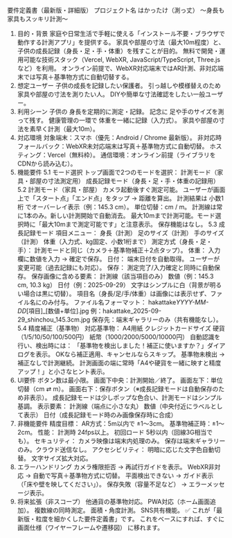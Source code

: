 要件定義書（最新版・詳細版）
プロジェクト名
はかったけ（測っ丈） 〜身長も家具もスッキリ計測〜

1. 目的・背景
   家庭や日常生活で手軽に使える「インストール不要・ブラウザで動作する計測アプリ」を提供する。
   家具や部屋の寸法（最大10m程度）と、子供の成長記録（身長・足・手・体重）を残すことが目的。
   無料で開発・運用可能な技術スタック（Vercel, WebXR, JavaScript/TypeScript, Three.js など）を利用。
   オンライン前提で、WebXR対応端末ではAR計測、非対応端末では写真＋基準物方式に自動切替する。
2. 想定ユーザー
   子供の成長を記録したい保護者。
   引っ越しや模様替えのため家具や部屋の寸法を測りたい人。
   DIYや簡単な寸法確認をしたい一般ユーザー。
3. 利用シーン
   子供の 身長を定期的に測定・記録。
   記念に 足や手のサイズを測って残す。
   健康管理の一環で 体重を一緒に記録（入力式）。
   家具や部屋の寸法を素早く計測（最大10m）。
4. 対応環境
   対象端末：スマホ（優先：Android / Chrome 最新版）。
   非対応時フォールバック：WebXR未対応端末は写真＋基準物方式に自動切替。
   ホスティング：Vercel（無料枠）。
   通信環境：オンライン前提（ライブラリをCDNから読み込む）。
5. 機能要件
   5.1 モード選択
   トップ画面で2つのモードを選択：
   計測モード（家具・部屋の寸法測定用）
   成長記録モード（身長・足・手・体重の記録用）
   5.2 計測モード（家具・部屋）
   カメラ起動後すぐ測定可能。
   ユーザーが画面上で「スタート点」「エンド点」をタップ → 距離を算出。
   計測結果は 小数1桁 でオーバーレイ表示（例：145.3 cm）。
   単位切替：cm / m。
   計測線は常に1本のみ。新しい計測開始で自動消去。
   最大10mまで計測可能。モード選択時に「最大10mまで測定可能です」と注意表示。
   保存機能はなし。
   5.3 成長記録モード
   項目メニュー：
   身長（計測）
   足のサイズ（計測）
   手のサイズ（計測）
   体重（入力式、kg固定、小数1桁まで）
   測定方式（身長・足・手）：
   計測モードと同じ（カメラ＋基準物補正＋2点タップ）。
   体重：
   入力欄に数値を入力 → 確定で保存。
   日付：
   端末日付を自動取得。
   ユーザーが変更可能（過去記録にも対応）。
   保存：
   測定完了/入力確定と同時に自動保存。
   保存画像に含める要素：
   計測線（該当項目のみ）
   数値（例：145.3 cm, 10.3 kg）
   日付（例：2025-09-29）
   文字はシンプルに白（背景が明るい場合は黒に切替）。
   項目名（身長/足/手/体重）は画像には表示せず、ファイル名にのみ付与。
   ファイル名フォーマット：
   hakattake*YYYY-MM-DD*[項目]\_[数値+単位].jpg
   例：hakattake_2025-09-29_shinchou_145.3cm.jpg
   保存先：端末ギャラリーのみ（共有機能なし）。
   5.4 精度補正（基準物）
   対応基準物：
   A4用紙
   クレジットカードサイズ
   硬貨（1/5/10/50/100/500円）
   紙幣（1000/2000/5000/10000円）
   自動認識を行い、検出時には：
   「基準物を検出しました！補正に使いますか？」ダイアログを表示。
   OKなら補正適用、キャンセルならスキップ。
   基準物未検出 → 補正なしで計測継続。
   計測画面の端に常時「A4や硬貨を一緒に映すと精度アップ！」と小さなヒント表示。
6. UI要件
   ボタン数は最小限。
   画面下中央：計測開始／終了。
   画面左下：単位切替（cm ⇄ m）。
   画面右下：保存ボタン（※成長記録モードは自動保存のため非表示）。
   成長記録モードは少しポップな色合い、計測モードはシンプル基調。
   表示要素：
   計測線（端点に小さな丸）
   数値（中央付近にラベルとして表示）
   日付（成長記録モード時のみ画像保存時に合成）
7. 非機能要件
   精度目標：
   AR方式：5m以内で ±1〜3cm。
   基準物補正時：±1〜2cm。
   性能：
   計測時 24fps以上。
   初回ロード 5秒以内（回線3G相当でも）。
   セキュリティ：
   カメラ映像は端末内処理のみ。
   保存は端末ギャラリーのみ。クラウド送信なし。
   アクセシビリティ：
   明暗に応じた文字色自動切替。
   文字サイズ拡大対応。
8. エラーハンドリング
   カメラ権限拒否 → 再試行ガイドを表示。
   WebXR非対応 → 自動で写真＋基準物方式に切替。
   平面検出できない → ガイド表示（「床や壁を映してください」）。
   保存失敗（容量不足など） → エラーメッセージ表示。
9. 将来拡張（非スコープ）
   他通貨の基準物対応。
   PWA対応（ホーム画面追加）。
   複数線の同時測定。
   面積・角度計測。
   SNS共有機能。
   ✅ これが「最新版・粒度を細かくした要件定義書」です。
   これをベースにすれば、すぐに 画面仕様（ワイヤーフレームや遷移図） に移れます。
